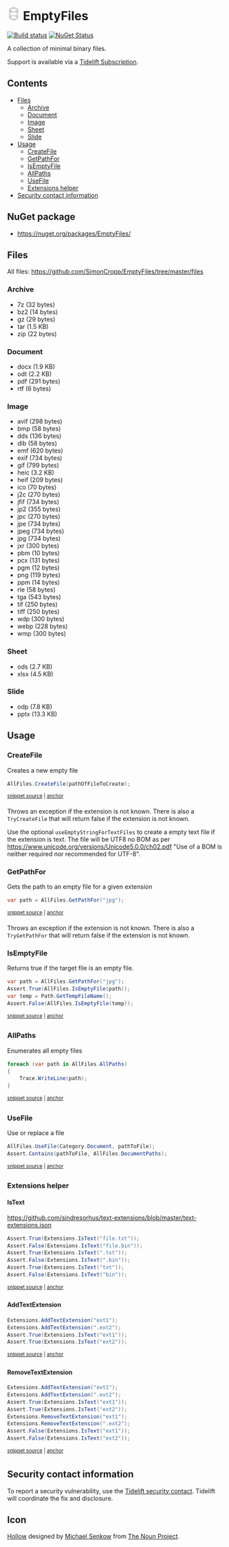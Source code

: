 # <img src="/src/icon.png" height="30px"> EmptyFiles

[![Build status](https://ci.appveyor.com/api/projects/status/4mrhpal9rwtqajws/branch/master?svg=true)](https://ci.appveyor.com/project/SimonCropp/EmptyFiles)
[![NuGet Status](https://img.shields.io/nuget/v/EmptyFiles.svg?label=EmptyFiles)](https://www.nuget.org/packages/EmptyFiles/)

A collection of minimal binary files.

Support is available via a [Tidelift Subscription](https://tidelift.com/subscription/pkg/nuget-emptyfiles?utm_source=nuget-emptyfiles&utm_medium=referral&utm_campaign=enterprise).

<!-- toc -->
## Contents

  * [Files](#files)
    * [Archive](#archive)
    * [Document](#document)
    * [Image](#image)
    * [Sheet](#sheet)
    * [Slide](#slide)
  * [Usage](#usage)
    * [CreateFile](#createfile)
    * [GetPathFor](#getpathfor)
    * [IsEmptyFile](#isemptyfile)
    * [AllPaths](#allpaths)
    * [UseFile](#usefile)
    * [Extensions helper](#extensions-helper)
  * [Security contact information](#security-contact-information)<!-- endToc -->


## NuGet package

 * https://nuget.org/packages/EmptyFiles/


## Files

All files: https://github.com/SimonCropp/EmptyFiles/tree/master/files

 <!-- include: extensions. path: /src/EmptyFiles.Tests/extensions.include.md -->
### Archive

  * 7z (32 bytes)
  * bz2 (14 bytes)
  * gz (29 bytes)
  * tar (1.5 KB)
  * zip (22 bytes)

### Document

  * docx (1.9 KB)
  * odt (2.2 KB)
  * pdf (291 bytes)
  * rtf (6 bytes)

### Image

  * avif (298 bytes)
  * bmp (58 bytes)
  * dds (136 bytes)
  * dib (58 bytes)
  * emf (620 bytes)
  * exif (734 bytes)
  * gif (799 bytes)
  * heic (3.2 KB)
  * heif (209 bytes)
  * ico (70 bytes)
  * j2c (270 bytes)
  * jfif (734 bytes)
  * jp2 (355 bytes)
  * jpc (270 bytes)
  * jpe (734 bytes)
  * jpeg (734 bytes)
  * jpg (734 bytes)
  * jxr (300 bytes)
  * pbm (10 bytes)
  * pcx (131 bytes)
  * pgm (12 bytes)
  * png (119 bytes)
  * ppm (14 bytes)
  * rle (58 bytes)
  * tga (543 bytes)
  * tif (250 bytes)
  * tiff (250 bytes)
  * wdp (300 bytes)
  * webp (228 bytes)
  * wmp (300 bytes)

### Sheet

  * ods (2.7 KB)
  * xlsx (4.5 KB)

### Slide

  * odp (7.8 KB)
  * pptx (13.3 KB) <!-- endInclude -->


## Usage


### CreateFile

Creates a new empty file

<!-- snippet: CreateFile -->
<a id='snippet-createfile'></a>
```cs
AllFiles.CreateFile(pathOfFileToCreate);
```
<sup><a href='/src/EmptyFiles.Tests/Tests.cs#L46-L48' title='Snippet source file'>snippet source</a> | <a href='#snippet-createfile' title='Start of snippet'>anchor</a></sup>
<!-- endSnippet -->

Throws an exception if the extension is not known. There is also a `TryCreateFile` that will return false if the extension is not known.

Use the optional `useEmptyStringForTextFiles` to create a empty text file if the extension is text. The file will be UTF8 no BOM as per https://www.unicode.org/versions/Unicode5.0.0/ch02.pdf "Use of a BOM is neither required nor recommended for UTF-8".


### GetPathFor

Gets the path to an empty file for a given extension

<!-- snippet: GetPathFor -->
<a id='snippet-getpathfor'></a>
```cs
var path = AllFiles.GetPathFor("jpg");
```
<sup><a href='/src/EmptyFiles.Tests/Tests.cs#L31-L33' title='Snippet source file'>snippet source</a> | <a href='#snippet-getpathfor' title='Start of snippet'>anchor</a></sup>
<!-- endSnippet -->

Throws an exception if the extension is not known. There is also a `TryGetPathFor` that will return false if the extension is not known.


### IsEmptyFile

Returns true if the target file is an empty file.

<!-- snippet: IsEmptyFile -->
<a id='snippet-isemptyfile'></a>
```cs
var path = AllFiles.GetPathFor("jpg");
Assert.True(AllFiles.IsEmptyFile(path));
var temp = Path.GetTempFileName();
Assert.False(AllFiles.IsEmptyFile(temp));
```
<sup><a href='/src/EmptyFiles.Tests/Tests.cs#L72-L77' title='Snippet source file'>snippet source</a> | <a href='#snippet-isemptyfile' title='Start of snippet'>anchor</a></sup>
<!-- endSnippet -->


### AllPaths

Enumerates all empty files

<!-- snippet: AllPaths -->
<a id='snippet-allpaths'></a>
```cs
foreach (var path in AllFiles.AllPaths)
{
    Trace.WriteLine(path);
}
```
<sup><a href='/src/EmptyFiles.Tests/Tests.cs#L97-L102' title='Snippet source file'>snippet source</a> | <a href='#snippet-allpaths' title='Start of snippet'>anchor</a></sup>
<!-- endSnippet -->


### UseFile

Use or replace a file

<!-- snippet: UseFile -->
<a id='snippet-usefile'></a>
```cs
AllFiles.UseFile(Category.Document, pathToFile);
Assert.Contains(pathToFile, AllFiles.DocumentPaths);
```
<sup><a href='/src/EmptyFiles.Tests/Tests.cs#L109-L112' title='Snippet source file'>snippet source</a> | <a href='#snippet-usefile' title='Start of snippet'>anchor</a></sup>
<!-- endSnippet -->


### Extensions helper


#### IsText

https://github.com/sindresorhus/text-extensions/blob/master/text-extensions.json

<!-- snippet: IsText -->
<a id='snippet-istext'></a>
```cs
Assert.True(Extensions.IsText("file.txt"));
Assert.False(Extensions.IsText("file.bin"));
Assert.True(Extensions.IsText(".txt"));
Assert.False(Extensions.IsText(".bin"));
Assert.True(Extensions.IsText("txt"));
Assert.False(Extensions.IsText("bin"));
```
<sup><a href='/src/EmptyFiles.Tests/ExtensionsTests.cs#L11-L18' title='Snippet source file'>snippet source</a> | <a href='#snippet-istext' title='Start of snippet'>anchor</a></sup>
<!-- endSnippet -->


#### AddTextExtension

<!-- snippet: AddTextExtension -->
<a id='snippet-addtextextension'></a>
```cs
Extensions.AddTextExtension("ext1");
Extensions.AddTextExtension(".ext2");
Assert.True(Extensions.IsText("ext1"));
Assert.True(Extensions.IsText("ext2"));
```
<sup><a href='/src/EmptyFiles.Tests/ExtensionsTests.cs#L24-L29' title='Snippet source file'>snippet source</a> | <a href='#snippet-addtextextension' title='Start of snippet'>anchor</a></sup>
<!-- endSnippet -->


#### RemoveTextExtension

<!-- snippet: RemoveTextExtension -->
<a id='snippet-removetextextension'></a>
```cs
Extensions.AddTextExtension("ext1");
Extensions.AddTextExtension(".ext2");
Assert.True(Extensions.IsText("ext1"));
Assert.True(Extensions.IsText("ext2"));
Extensions.RemoveTextExtension("ext1");
Extensions.RemoveTextExtension(".ext2");
Assert.False(Extensions.IsText("ext1"));
Assert.False(Extensions.IsText("ext2"));
```
<sup><a href='/src/EmptyFiles.Tests/ExtensionsTests.cs#L35-L44' title='Snippet source file'>snippet source</a> | <a href='#snippet-removetextextension' title='Start of snippet'>anchor</a></sup>
<!-- endSnippet -->


## Security contact information

To report a security vulnerability, use the [Tidelift security contact](https://tidelift.com/security). Tidelift will coordinate the fix and disclosure.


## Icon

[Hollow](https://thenounproject.com/term/hollow/51835/) designed by [Michael Senkow](https://thenounproject.com/mhsenkow/) from [The Noun Project](https://thenounproject.com).
